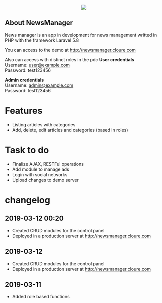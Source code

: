 <p align="center"><img src="https://laravel.com/assets/img/components/logo-laravel.svg"></p>

## About NewsManager

News manager is an app in development for news management writted in PHP with the framework Laravel 5.8

You can access to the demo at http://newsmanager.cloure.com

Also can access with distinct roles in the pdc
<b>User credentials</b>
<br/>Username: user@example.com
<br/>Password: test123456

<b>Admin credentials</b>
<br/>Username: admin@example.com
<br/>Password: test123456

# Features

- Listing articles with categories
- Add, delete, edit articles and categories (based in roles)

# Task to do

- Finalize AJAX, RESTFul operations
- Add module to manage ads
- Login with social networks
- Upload changes to demo server

# changelog

## 2019-03-12 00:20
- Created CRUD modules for the control panel
- Deployed in a production server at http://newsmanager.cloure.com

## 2019-03-12
- Created CRUD modules for the control panel
- Deployed in a production server at http://newsmanager.cloure.com

## 2019-03-11
- Added role based functions